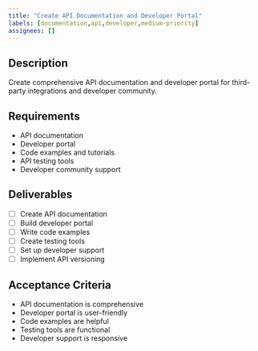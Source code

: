 ```yaml
---
title: "Create API Documentation and Developer Portal"
labels: [documentation,api,developer,medium-priority]
assignees: []
---
```



## Description
Create comprehensive API documentation and developer portal for third-party integrations and developer community.

## Requirements
- API documentation
- Developer portal
- Code examples and tutorials
- API testing tools
- Developer community support

## Deliverables
- [ ] Create API documentation
- [ ] Build developer portal
- [ ] Write code examples
- [ ] Create testing tools
- [ ] Set up developer support
- [ ] Implement API versioning

## Acceptance Criteria
- API documentation is comprehensive
- Developer portal is user-friendly
- Code examples are helpful
- Testing tools are functional
- Developer support is responsive

